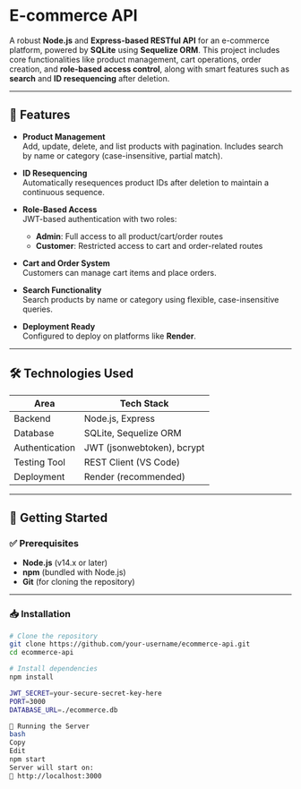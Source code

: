# E-commerce API

A robust **Node.js** and **Express-based RESTful API** for an e-commerce platform, powered by **SQLite** using **Sequelize ORM**. This project includes core functionalities like product management, cart operations, order creation, and **role-based access control**, along with smart features such as **search** and **ID resequencing** after deletion.

---

## 🔑 Features

- **Product Management**  
  Add, update, delete, and list products with pagination. Includes search by name or category (case-insensitive, partial match).

- **ID Resequencing**  
  Automatically resequences product IDs after deletion to maintain a continuous sequence.

- **Role-Based Access**  
  JWT-based authentication with two roles:  
  - **Admin**: Full access to all product/cart/order routes  
  - **Customer**: Restricted access to cart and order-related routes

- **Cart and Order System**  
  Customers can manage cart items and place orders.

- **Search Functionality**  
  Search products by name or category using flexible, case-insensitive queries.

- **Deployment Ready**  
  Configured to deploy on platforms like **Render**.

---

## 🛠 Technologies Used

| Area          | Tech Stack                |
|---------------|---------------------------|
| Backend       | Node.js, Express          |
| Database      | SQLite, Sequelize ORM     |
| Authentication| JWT (jsonwebtoken), bcrypt|
| Testing Tool  | REST Client (VS Code)     |
| Deployment    | Render (recommended)      |

---

## 🚀 Getting Started

### ✅ Prerequisites

- **Node.js** (v14.x or later)
- **npm** (bundled with Node.js)
- **Git** (for cloning the repository)

---

### 📥 Installation

```bash
# Clone the repository
git clone https://github.com/your-username/ecommerce-api.git
cd ecommerce-api

# Install dependencies
npm install

JWT_SECRET=your-secure-secret-key-here
PORT=3000
DATABASE_URL=./ecommerce.db

🧪 Running the Server
bash
Copy
Edit
npm start
Server will start on:
📍 http://localhost:3000
